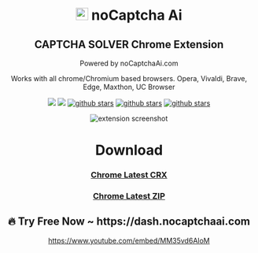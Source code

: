 <div align="center">

</p>
<h1><img src="https://user-images.githubusercontent.com/38348819/224522816-8bfba887-ffdd-4180-bbe3-1e3b6f5c5b41.png" alt="Logo" width="25" />
 noCaptcha Ai</h1>
<h2>CAPTCHA SOLVER Chrome Extension</h2>
<p>Powered by noCaptchaAi.com</p>
<p>Works with all chrome/Chromium based browsers. Opera, Vivaldi, Brave, Edge, Maxthon, UC Browser</p>
<p>
<a href="https://t.me/noCaptchaAi" target="_blank"><img src="https://img.shields.io/badge/Telegram-2CA5E0?style=for-the-badge&logo=telegram&logoColor=white"></a>
<a href="https://discord.gg/E7FfzhZqzA" target="_blank"><img src="https://img.shields.io/badge/Discord-7289DA?style=for-the-badge&logo=discord&logoColor=white"></a>
<a href="https://github.com/shimuldn/hCaptchaSolverApi/"><img alt="github stars" src="https://img.shields.io/github/stars/shimuldn/hCaptchaSolverApi?style=for-the-badge"></a>
<a href="https://nocaptchaai.com/software"><img alt="github stars" src="https://img.shields.io/npm/v/nocaptchaai-puppeteer?label=npm-puppeteer-solver&style=for-the-badge"></a>
<a href="https://nocaptchaai.com/software"><img alt="github stars" src="https://img.shields.io/npm/v/nocaptchasolver?label=npm-selenium-solver&style=for-the-badge"></a>
</p>

![extension screenshot](https://github.com/noCaptchaAi/chrome-extension/assets/38348819/499d959c-9c3b-4284-a1aa-aaa436373e25)

# Download

### [Chrome Latest CRX](https://github.com/noCaptchaAi/chrome-extension/releases/latest)
### [Chrome Latest ZIP](https://github.com/noCaptchaAi/chrome-extension/releases/latest)

<h2 align="center">
🔥 Try Free Now ~ https://dash.nocaptchaai.com
</h2>

https://www.youtube.com/embed/MM35vd6AloM
